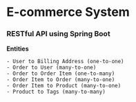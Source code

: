 # E-commerce System

### RESTful API using Spring Boot

**Entities**

    - User to Billing Address (one-to-one)
    - Order to User (many-to-one)
    - Order to Order Item (one-to-many)
    - Order Item to Order (many-to-one)
    - Order Item to Product (many-to-one)
    - Product to Tags (many-to-many)